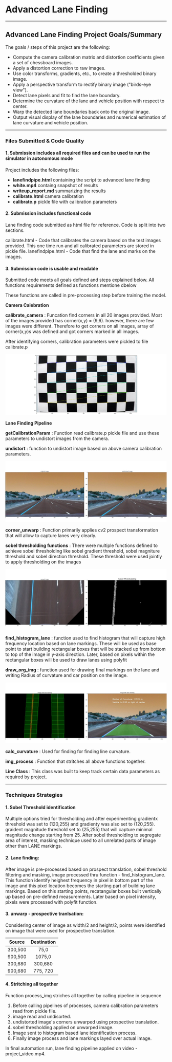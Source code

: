 # **Advanced Lane Finding** 

---

## **Advanced Lane Finding Project Goals/Summary**

The goals / steps of this project are the following:
* Compute the camera calibration matrix and distortion coefficients given a set of chessboard images.
* Apply a distortion correction to raw images.
* Use color transforms, gradients, etc., to create a thresholded binary image.
* Apply a perspective transform to rectify binary image ("birds-eye view").
* Detect lane pixels and fit to find the lane boundary.
* Determine the curvature of the lane and vehicle position with respect to center.
* Warp the detected lane boundaries back onto the original image.
* Output visual display of the lane boundaries and numerical estimation of lane curvature and vehicle position.


[//]: # (Image References)

[image1]: ./output_images/calibrate_1.jpg "Image - hold chessboard with corner marked"
[image2]: ./output_images/raw_undistort_1.jpg "Image - Raw image and calibrated images"
[image3]: ./output_images/unwarp_sobel_1.jpg "Image - unwarped and sobel threshold applied"
[image4]: ./output_images/final_1.jpg "Image - Lines drawn based on histogram and final image with lane marking"

---
### Files Submitted & Code Quality

#### 1. Submission includes all required files and can be used to run the simulator in autonomous mode

Project includes the following files:
* **lanefindpipe.html** containing the script to advanced lane finding
* **white.mp4** containg snapshot of results
* **writeup_report.md**  summarizing the results
* **calibrate.html** camera calibration
* **calibrate.p** pickle file with calibration parameters

#### 2. Submission includes functional code

Lane finding code submitted as html file for reference. Code is split into two sections.

calibrate.html - Code that calibrates the camera based on the test images provided. This one time run and all calibrated parameters are stored in pickle file.
lanefindpipe.html - Code that find the lane and marks on the images. 

#### 3. Submission code is usable and readable

Submitted code meets all goals defined and steps explained below. All functions requirements defined as functions mentione dbelow

These functions are called in pre-processing step before training the model.

**Camera Calebration**

**calibrate_camera** : Funcation find corners in all 20 images provided. Most of the images provided has corner(x,y) = (9,6). however, there are few images were different.
Therefore to get corners on all images, array of corner(x,y)s was defined and got corners marked in all images.

After identifying corners, calibration parameters were pickled to file calibrate.p

![Image - hold chessboard with corner marked][image1]

**Lane Finding Pipeline**

**getCalibrationParam** : Function read calibrate.p pickle file and use these parameters to undistort images from the camera. 

**undistort** : function to undistort image based on above camera calibration parameters.

![Image - Raw image and calibrated images][image2]


**corner_unwarp** : Function primarily applies cv2 prospect transformation that will allow to capture lanes very clearly.

**sobel thresholding functions** : There were multiple functions defined to achieve sobel thresholding like sobel gradient threshold, sobel magniture threshold and sobel direction threshold.
These threshold were used jointly to apply thresholding on the images

![Image - Image - unwarped and sobel threshold applied][image3]

**find_histogram_lane** : function used to find histogram that will capture high frequency location based on lane markings. These will be used as base point to start building
rectangular boxes that will be stacked up from bottom to top of the image in y-axis direction. Later, based on pixels within the rectangular boxes will be used to draw lanes using polyfit

**draw_org_img** : function used for drawing final markings on the lane and writing Radius of curvature and car position on the image.

![Lines drawn based on histogram and final image with lane marking][image4]

**calc_curvature** : Used for finding for finding line curvature.

**img_process** : Function that stritches all above functions together.

**Line Class** : This class was built to keep track certain data parameters as required by project.



---

### Techniques Strategies


#### 1. Sobel Threshold identification

Multiple options tried for thresholding and after experimenting gradientx threshold was set to (120,255) and gradienty was also set to (120,255).
graident magnitude threshold set to (25,255) that will capture minimal magnitude change starting from 25. After sobel thresholding to segregate
area of interest, masking technique used to all unrelated parts of image other than LANE markings.

#### 2. Lane finding:

After image is pre-processed based on prospect translation, sobel threshold filtering and masking, image processed thru function - find_histogram_lane. This function identify
heighest frequency in pixel in bottom part of the image and this pixel location becomes the starting part of building lane markings. Based on this starting points, recatangular boxes
built vertically up based on pre-defined measurements. Later based on pixel intensity, pixels were processed with polyfit function.

#### 3. unwarp - prospective tranlsation:

Considering center of image as width/2 and height/2, points were identified on image that were used for prospective translation.

| Source        | Destination   | 
|:-------------:|:-------------:| 
| 300,500       |  75,0         | 
| 900,500       | 1075,0        |
| 300,680       | 300,680       |
| 900,680       | 775, 720      |

#### 4. Stritching all together

Function process_img striches all together by calling pipeline in sequence

1. Before calling pipelines of processes, camera calibration parameters read from pickle file.
2. image read and undisorted.
3. undistorted image's corners unwarped using prospective translation.
4. sobel thresholding applied on unwarped image.
5. Image sent to histogram based lane identification process.
6. Finally image process and lane markings layed over actual image.


In final automation run, lane finding pipeline applied on video - project_video.mp4.